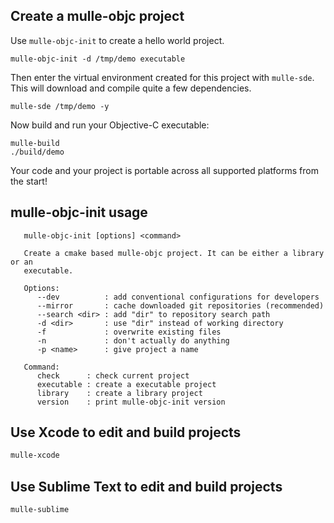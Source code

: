 <!-- [comment]: <> (DO NOT EDIT THIS FILE. EDIT THE TEMPLATE "templates/INIT.md.scion") -->
## Create a mulle-objc project

Use `mulle-objc-init` to create a hello world project.

```
mulle-objc-init -d /tmp/demo executable
```

Then enter the virtual environment created for this project with `mulle-sde`.
This will download and compile quite a few dependencies.

```
mulle-sde /tmp/demo -y
```

Now build and run your Objective-C executable:

```
mulle-build
./build/demo
```

Your code and your project is portable across all supported
platforms from the start!


## mulle-objc-init usage

```
   mulle-objc-init [options] <command>

   Create a cmake based mulle-objc project. It can be either a library or an
   executable.

   Options:
      --dev          : add conventional configurations for developers
      --mirror       : cache downloaded git repositories (recommended)
      --search <dir> : add "dir" to repository search path
      -d <dir>       : use "dir" instead of working directory
      -f             : overwrite existing files
      -n             : don't actually do anything
      -p <name>      : give project a name

   Command:
      check      : check current project
      executable : create a executable project
      library    : create a library project
      version    : print mulle-objc-init version
```

## Use Xcode to edit and build projects


```bash
mulle-xcode
```

## Use Sublime Text to edit and build projects


```bash
mulle-sublime
```

